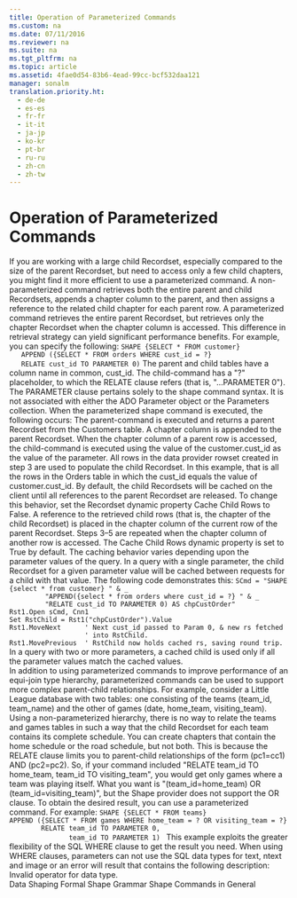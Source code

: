 ```yaml
---
title: Operation of Parameterized Commands
ms.custom: na
ms.date: 07/11/2016
ms.reviewer: na
ms.suite: na
ms.tgt_pltfrm: na
ms.topic: article
ms.assetid: 4fae0d54-83b6-4ead-99cc-bcf532daa121
manager: sonalm
translation.priority.ht: 
  - de-de
  - es-es
  - fr-fr
  - it-it
  - ja-jp
  - ko-kr
  - pt-br
  - ru-ru
  - zh-cn
  - zh-tw
---
```

# Operation of Parameterized Commands
<?xml version="1.0" encoding="utf-8"?>
<developerReferenceWithoutSyntaxDocument xmlns="http://ddue.schemas.microsoft.com/authoring/2003/5" xmlns:xlink="http://www.w3.org/1999/xlink" xmlns:xsi="http://www.w3.org/2001/XMLSchema-instance" xsi:schemaLocation="http://ddue.schemas.microsoft.com/authoring/2003/5 http://dduestorage.blob.core.windows.net/ddueschema/developer.xsd">
  <introduction>
    <para>If you are working with a large child <legacyBold>Recordset</legacyBold>, especially compared to the size of the parent <legacyBold>Recordset</legacyBold>, but need to access only a few child chapters, you might find it more efficient to use a parameterized command.</para>
    <para>A <legacyItalic>non-parameterized command</legacyItalic> retrieves both the entire parent and child <legacyBold>Recordsets</legacyBold>, appends a chapter column to the parent, and then assigns a reference to the related child chapter for each parent row.</para>
    <para>A <legacyItalic>parameterized command</legacyItalic> retrieves the entire parent <legacyBold>Recordset</legacyBold>, but retrieves only the chapter <legacyBold>Recordset</legacyBold> when the chapter column is accessed. This difference in retrieval strategy can yield significant performance benefits.</para>
    <para>For example, you can specify the following:</para>
    <code>SHAPE {SELECT * FROM customer} 
   APPEND ({SELECT * FROM orders WHERE cust_id = ?} 
   RELATE cust_id TO PARAMETER 0)</code>
    <para>The parent and child tables have a column name in common, cust_id<legacyItalic>. </legacyItalic>The <legacyItalic>child-command</legacyItalic> has a "?" placeholder, to which the RELATE clause refers (that is, "...PARAMETER 0").</para>
    <alert class="note">
      <para>The PARAMETER clause pertains solely to the shape command syntax. It is not associated with either the ADO <legacyLink xlink:href="e010e794-7f0f-4026-8b5b-37328e437d63">Parameter</legacyLink> object or the <legacyLink xlink:href="497cae10-3913-422a-9753-dcbb0a639b1b">Parameters</legacyLink> collection.</para>
    </alert>
    <para>When the parameterized shape command is executed, the following occurs:  </para>
    <list class="ordered">
      <listItem>
        <para>The <legacyItalic>parent-command</legacyItalic> is executed and returns a parent <legacyBold>Recordset</legacyBold> from the Customers table.</para>
      </listItem>
      <listItem>
        <para>A chapter column is appended to the parent <legacyBold>Recordset</legacyBold>.</para>
      </listItem>
      <listItem>
        <para>When the chapter column of a parent row is accessed, the <legacyItalic>child-command</legacyItalic> is executed using the value of the customer.cust_id as the value of the parameter.</para>
      </listItem>
      <listItem>
        <para>All rows in the data provider rowset created in step 3 are used to populate the child <legacyBold>Recordset</legacyBold>. In this example, that is all the rows in the Orders table in which the cust_id equals the value of customer.cust_id. By default, the child <legacyBold>Recordset</legacyBold>s will be cached on the client until all references to the parent <legacyBold>Recordset</legacyBold> are released. To change this behavior, set the <legacyBold>Recordset</legacyBold> <legacyLink xlink:href="80d389dd-46ef-459f-b0d4-6f712fc4f32d">dynamic property</legacyLink> <legacyBold>Cache Child Rows</legacyBold> to <legacyBold>False</legacyBold>.</para>
      </listItem>
      <listItem>
        <para>A reference to the retrieved child rows (that is, the chapter of the child <legacyBold>Recordset</legacyBold>) is placed in the chapter column of the current row of the parent <legacyBold>Recordset</legacyBold>.</para>
      </listItem>
      <listItem>
        <para>Steps 3–5 are repeated when the chapter column of another row is accessed.</para>
      </listItem>
    </list>
    <para>The <legacyBold>Cache Child Rows</legacyBold> dynamic property is set to <legacyBold>True</legacyBold> by default. The caching behavior varies depending upon the parameter values of the query. In a query with a single parameter, the child <legacyBold>Recordset</legacyBold> for a given parameter value will be cached between requests for a child with that value. The following code demonstrates this:</para>
    <code>SCmd = "SHAPE {select * from customer} " &amp; _
         "APPEND({select * from orders where cust_id = ?} " &amp; _
         "RELATE cust_id TO PARAMETER 0) AS chpCustOrder"
Rst1.Open sCmd, Cnn1
Set RstChild = Rst1("chpCustOrder").Value
Rst1.MoveNext      ' Next cust_id passed to Param 0, &amp; new rs fetched 
                   ' into RstChild.
Rst1.MovePrevious  ' RstChild now holds cached rs, saving round trip.</code>
    <para>In a query with two or more parameters, a cached child is used only if all the parameter values match the cached values.</para>
  </introduction>
  <section>
    <title>Parameterized Commands and Complex Parent Child Relations</title>
    <content>
      <para>In addition to using parameterized commands to improve performance of an equi-join type hierarchy, parameterized commands can be used to support more complex parent-child relationships. For example, consider a Little League database with two tables: one consisting of the teams (team_id, team_name) and the other of games (date, home_team, visiting_team).</para>
      <para>Using a non-parameterized hierarchy, there is no way to relate the teams and games tables in such a way that the child <legacyBold>Recordset</legacyBold> for each team contains its complete schedule. You can create chapters that contain the home schedule or the road schedule, but not both. This is because the RELATE clause limits you to parent-child relationships of the form (pc1=cc1) AND (pc2=pc2). So, if your command included "RELATE team_id TO home_team, team_id TO visiting_team", you would get only games where a team was playing itself. What you want is "(team_id=home_team) OR (team_id=visiting_team)", but the Shape provider does not support the OR clause.</para>
      <para>To obtain the desired result, you can use a parameterized command. For example:</para>
      <code>SHAPE {SELECT * FROM teams} 
APPEND ({SELECT * FROM games WHERE home_team = ? OR visiting_team = ?} 
        RELATE team_id TO PARAMETER 0, 
               team_id TO PARAMETER 1) </code>
      <para>This example exploits the greater flexibility of the SQL WHERE clause to get the result you need.</para>
      <alert class="note">
        <para>When using WHERE clauses, parameters can not use the SQL data types for text, ntext and image or an error will result that contains the following description: <codeInline>Invalid operator for data type</codeInline>.</para>
      </alert>
    </content>
  </section>
  <relatedTopics>
<link xlink:href="1bfdcad4-52e1-45bc-ad21-783657ef0a44">Data Shaping</link>
<link xlink:href="ea691475-0f03-4abe-a785-b77e77712d1d">Formal Shape Grammar</link>
<link xlink:href="1fac7831-a187-4b15-9b43-aad380c5556c">Shape Commands in General</link>
</relatedTopics>
</developerReferenceWithoutSyntaxDocument>